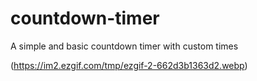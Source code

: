 # countdown-timer
A simple and basic countdown timer with custom times


(https://im2.ezgif.com/tmp/ezgif-2-662d3b1363d2.webp)
